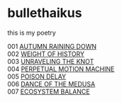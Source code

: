 bullethaikus
============

this is my poetry

001 [AUTUMN RAINING DOWN](https://dl.dropboxusercontent.com/u/75065952/bullethaiku1.swf)  
002 [WEIGHT OF HISTORY](https://dl.dropboxusercontent.com/u/75065952/bullethaiku2.swf)  
003 [UNRAVELING THE KNOT](https://dl.dropboxusercontent.com/u/75065952/bullethaiku3.swf)  
004 [PERPETUAL MOTION MACHINE](https://dl.dropboxusercontent.com/u/75065952/bullethaiku4.swf)  
005 [POISON DELAY](https://dl.dropboxusercontent.com/u/75065952/bullethaiku5.swf)  
006 [DANCE OF THE MEDUSA](https://dl.dropboxusercontent.com/u/75065952/bullethaiku6.swf)  
007 [ECOSYSTEM BALANCE](https://dl.dropboxusercontent.com/u/75065952/bullethaiku7.swf)  
